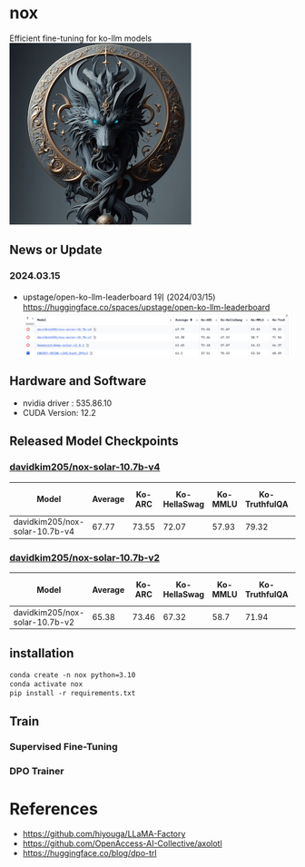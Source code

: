 
# nox
Efficient fine-tuning for ko-llm models
![nox](assets/logo.jpeg)

## News or Update
### 2024.03.15
- upstage/open-ko-llm-leaderboard 1위 (2024/03/15) https://huggingface.co/spaces/upstage/open-ko-llm-leaderboard
![leaderboard](assets/leaderboard.png)

## Hardware and Software
- nvidia driver : 535.86.10
- CUDA Version: 12.2

## Released Model Checkpoints
### [davidkim205/nox-solar-10.7b-v4](https://huggingface.co/davidkim205/nox-solar-10.7b-v4)
| Model                          | Average | Ko-ARC | Ko-HellaSwag | Ko-MMLU | Ko-TruthfulQA | Ko-CommonGen V2 |
| ------------------------------ | ------- | ------ | ------------ | ------- | ------------- | --------------- |
| davidkim205/nox-solar-10.7b-v4 | 67.77   | 73.55  | 72.07        | 57.93   | 79.32         | 55.96           |
### [davidkim205/nox-solar-10.7b-v2](https://huggingface.co/davidkim205/nox-solar-10.7b-v2)
| Model                          | Average | Ko-ARC | Ko-HellaSwag | Ko-MMLU | Ko-TruthfulQA | Ko-CommonGen V2 |
| ------------------------------ | ------- | ------ | ------------ | ------- | ------------- | --------------- |
| davidkim205/nox-solar-10.7b-v2 | 65.38   | 73.46  | 67.32        | 58.7    | 71.94         | 55.49           |
## installation
```
conda create -n nox python=3.10
conda activate nox
pip install -r requirements.txt
```

## Train

### Supervised Fine-Tuning

### DPO Trainer


# References
- https://github.com/hiyouga/LLaMA-Factory
- https://github.com/OpenAccess-AI-Collective/axolotl
- https://huggingface.co/blog/dpo-trl



